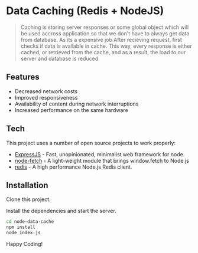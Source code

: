 # Data Caching (Redis + NodeJS)

> Caching is storing server responses
> or some global object which will be used accross
> application so that we don't have to always
> get data from database. As its a expensive job
> After recieving request, first checks if data is 
> available in cache. This way, every response is either 
> cached, or retrieved from the cache, and as 
> a result, the load to our server and database is reduced. 

## Features
- Decreased network costs
- Improved responsiveness
- Availability of content during network interruptions
- Increased performance on the same hardware

## Tech

This project uses a number of open source projects to work properly:

- [ExpressJS](https://www.npmjs.com/package/express) - Fast, unopinionated, minimalist web framework for node.
- [node-fetch](https://www.npmjs.com/package/node-fetch) - A light-weight module that brings window.fetch to Node.js
- [redis](https://www.npmjs.com/package/redis) - A high performance Node.js Redis client.

## Installation
Clone this project.

Install the dependencies and start the server.

```sh
cd node-data-cache
npm install
node index.js
```

Happy Coding!
